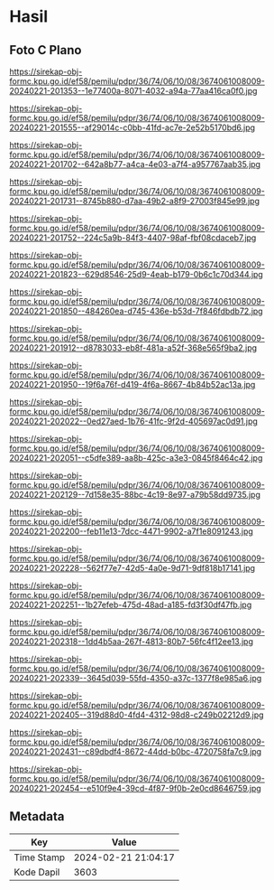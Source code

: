 # Hasil

## Foto C Plano

https://sirekap-obj-formc.kpu.go.id/ef58/pemilu/pdpr/36/74/06/10/08/3674061008009-20240221-201353--1e77400a-8071-4032-a94a-77aa416ca0f0.jpg

https://sirekap-obj-formc.kpu.go.id/ef58/pemilu/pdpr/36/74/06/10/08/3674061008009-20240221-201555--af29014c-c0bb-41fd-ac7e-2e52b5170bd6.jpg

https://sirekap-obj-formc.kpu.go.id/ef58/pemilu/pdpr/36/74/06/10/08/3674061008009-20240221-201702--642a8b77-a4ca-4e03-a7f4-a957767aab35.jpg

https://sirekap-obj-formc.kpu.go.id/ef58/pemilu/pdpr/36/74/06/10/08/3674061008009-20240221-201731--8745b880-d7aa-49b2-a8f9-27003f845e99.jpg

https://sirekap-obj-formc.kpu.go.id/ef58/pemilu/pdpr/36/74/06/10/08/3674061008009-20240221-201752--224c5a9b-84f3-4407-98af-fbf08cdaceb7.jpg

https://sirekap-obj-formc.kpu.go.id/ef58/pemilu/pdpr/36/74/06/10/08/3674061008009-20240221-201823--629d8546-25d9-4eab-b179-0b6c1c70d344.jpg

https://sirekap-obj-formc.kpu.go.id/ef58/pemilu/pdpr/36/74/06/10/08/3674061008009-20240221-201850--484260ea-d745-436e-b53d-7f846fdbdb72.jpg

https://sirekap-obj-formc.kpu.go.id/ef58/pemilu/pdpr/36/74/06/10/08/3674061008009-20240221-201912--d8783033-eb8f-481a-a52f-368e565f9ba2.jpg

https://sirekap-obj-formc.kpu.go.id/ef58/pemilu/pdpr/36/74/06/10/08/3674061008009-20240221-201950--19f6a76f-d419-4f6a-8667-4b84b52ac13a.jpg

https://sirekap-obj-formc.kpu.go.id/ef58/pemilu/pdpr/36/74/06/10/08/3674061008009-20240221-202022--0ed27aed-1b76-41fc-9f2d-405697ac0d91.jpg

https://sirekap-obj-formc.kpu.go.id/ef58/pemilu/pdpr/36/74/06/10/08/3674061008009-20240221-202051--c5dfe389-aa8b-425c-a3e3-0845f8464c42.jpg

https://sirekap-obj-formc.kpu.go.id/ef58/pemilu/pdpr/36/74/06/10/08/3674061008009-20240221-202129--7d158e35-88bc-4c19-8e97-a79b58dd9735.jpg

https://sirekap-obj-formc.kpu.go.id/ef58/pemilu/pdpr/36/74/06/10/08/3674061008009-20240221-202200--feb11e13-7dcc-4471-9902-a7f1e8091243.jpg

https://sirekap-obj-formc.kpu.go.id/ef58/pemilu/pdpr/36/74/06/10/08/3674061008009-20240221-202228--562f77e7-42d5-4a0e-9d71-9df818b17141.jpg

https://sirekap-obj-formc.kpu.go.id/ef58/pemilu/pdpr/36/74/06/10/08/3674061008009-20240221-202251--1b27efeb-475d-48ad-a185-fd3f30df47fb.jpg

https://sirekap-obj-formc.kpu.go.id/ef58/pemilu/pdpr/36/74/06/10/08/3674061008009-20240221-202318--1dd4b5aa-267f-4813-80b7-56fc4f12ee13.jpg

https://sirekap-obj-formc.kpu.go.id/ef58/pemilu/pdpr/36/74/06/10/08/3674061008009-20240221-202339--3645d039-55fd-4350-a37c-1377f8e985a6.jpg

https://sirekap-obj-formc.kpu.go.id/ef58/pemilu/pdpr/36/74/06/10/08/3674061008009-20240221-202405--319d88d0-4fd4-4312-98d8-c249b02212d9.jpg

https://sirekap-obj-formc.kpu.go.id/ef58/pemilu/pdpr/36/74/06/10/08/3674061008009-20240221-202431--c89dbdf4-8672-44dd-b0bc-4720758fa7c9.jpg

https://sirekap-obj-formc.kpu.go.id/ef58/pemilu/pdpr/36/74/06/10/08/3674061008009-20240221-202454--e510f9e4-39cd-4f87-9f0b-2e0cd8646759.jpg


## Metadata

| Key        | Value               |
| ---------- | ------------------- |
| Time Stamp | 2024-02-21 21:04:17 |
| Kode Dapil | 3603                |



